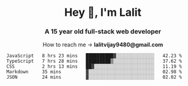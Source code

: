 <h1 align="center">Hey 👋, I'm Lalit</h1>
<h3 align="center">A 15 year old full-stack web developer</h3>

<p align="center">How to reach me → <strong>lalitvijay9480@gmail.com</strong></p>

<!--START_SECTION:waka-->
```text
JavaScript   8 hrs 23 mins   ██████████▓░░░░░░░░░░░░░░   42.23 % 
TypeScript   7 hrs 28 mins   █████████▒░░░░░░░░░░░░░░░   37.62 % 
CSS          2 hrs 13 mins   ██▓░░░░░░░░░░░░░░░░░░░░░░   11.19 % 
Markdown     35 mins         ▓░░░░░░░░░░░░░░░░░░░░░░░░   02.98 % 
JSON         24 mins         ▓░░░░░░░░░░░░░░░░░░░░░░░░   02.02 % 
```
<!--END_SECTION:waka-->
